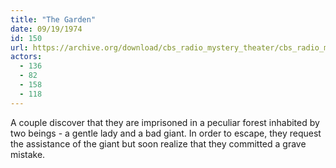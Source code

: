 ```yaml
---
title: "The Garden"
date: 09/19/1974
id: 150
url: https://archive.org/download/cbs_radio_mystery_theater/cbs_radio_mystery_theater-0101-0150.zip/cbs_radio_mystery_theater-0101-0150%2Fcbsrmt_0150_the_garden.mp3
actors:
  - 136
  - 82
  - 158
  - 118
---
```

A couple discover that they are imprisoned in a peculiar forest inhabited by two beings - a gentle lady and a bad giant. In order to escape, they request the assistance of the giant but soon realize that they committed a grave mistake.